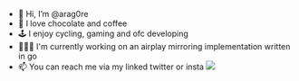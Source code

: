 - 👋 Hi, I’m @arag0re
- 🍫 I love chocolate and coffee 
- 🕹️ I enjoy cycling, gaming and ofc developing
- 👨🏼‍💻 I'm currently working on an airplay mirroring implementation written in go
- 📫 You can reach me via my linked twitter or insta 
![](https://komarev.com/ghpvc/?username=arag0re)
<!---
arag0re/arag0re is a ✨ special ✨ repository because its `README.md` (this file) appears on your GitHub profile.
You can click the Preview link to take a look at your changes.
--->
